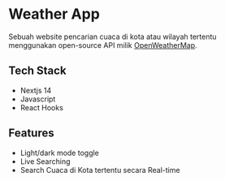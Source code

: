 
# Weather App

Sebuah website pencarian cuaca di kota atau wilayah tertentu menggunakan open-source API milik [OpenWeatherMap](https://openweathermap.org/api).


## Tech Stack

- Nextjs 14
- Javascript
- React Hooks



## Features

- Light/dark mode toggle
- Live Searching
- Search Cuaca di Kota tertentu secara Real-time

